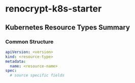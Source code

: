 # renocrypt-k8s-starter

## Kubernetes Resource Types Summary

### Common Structure

```yaml
apiVersion: <version>
kind: <resource-type>
metadata:
  name: <resource-name>
spec:
  # source specific fields
```
